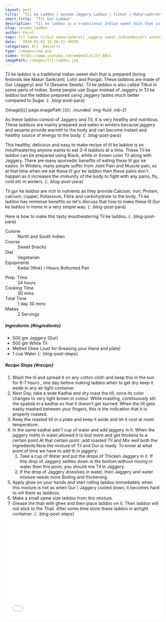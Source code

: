 ```yaml
---
layout: post
title:  "Til ke Laddoo | Sesame Jaggery Laddoo | Tilkut | Makarsankranti Special"
short_title:  "Til Gur Laddoo"
description: "Til ke laddoo is a traditional Indian sweet dish that is prepared during festivals like Makar Sankranti, Lohri and Pongal. These laddoos are made of Gur (Jaggery) and Til (Sesame Seeds). Til ke laddoo is also called Tilkut in some parts of India. "
slug: sesame_laddoo
author: Parul
tags: til ladoo tilkut makarsankrati jaggery sweet indiandessert winters health benefits foodyindianmom sesame gur til blacktil whitetil browntil tilpatti mithai festival easy tasty delicious sesame jaggery balls homemade lohri pongal warmth favourite energy ladoo instant
date:   2020-03-01 15:20:23 +0530
categories: All  Desserts
type: /images/veg.png
video: https://www.youtube.com/embed/LejJlY_6Bls
imagePath: /images/til-laddoo.jpg
---
```


Til ke laddoo is a traditional Indian sweet dish that is prepared during festivals like Makar Sankranti, Lohri and Pongal. These laddoos are made of Gur (Jaggery) and Til (Sesame Seeds). Til ke laddoo is also called Tilkut in some parts of Indian. Some people use Sugar instead of Jaggery in Til ke laddoo but the laddoo prepared using Jaggery tastes much better compared to Sugar.
{: .blog-post-para}

![image]({{ page.imagePath }}){: .rounded .img-fluid .mb-2}

As these laddoo consist of Jaggery and Til, it is very healthy and nutritious. These laddoos are mainly prepared and eaten in winters because jaggery and sesame provide warmth to the body and can become instant and healthy source of energy to the body.
{: .blog-post-para}

This healthy,  delicious  and easy to make recipe of til ke laddoo is so mouthwatering anyone wants to eat 3-4 laddoos at a time. These Til ke laddoo can be prepared using Black, white or brown color Til along with Jaggery.
There are many ayurvedic benefits of eating these til gur ke kadoo. In Winters, many people suffer from Joint Pain and Muscle pain, so at that time when we eat these til gur ke laddoo then these pains don't happen as it increases the immunity of the body to fight with any pains, flu, cold etc in winters.
{: .blog-post-para}

Til gur ke laddoo are rich in nutrients as they provide Calcium, Iron, Protein, calcium, copper, Potassium, Fibre and carbohydrate to the body. Til ke laddoo has immense benefits  so let's discuss that how to make these til Gur ke laddoo in home in a very simple way.
{: .blog-post-para}

Here is how to make this tasty mouthwatering Til ke laddoo.
{: .blog-post-para}

<div class="row">
    <div class="col-md-6">
        <dl class="row">
            <dt class="col-sm-4">Cuisine</dt><dd class="col-sm-7">North and South Indian</dd>
            <dt class="col-sm-4">Course</dt><dd class="col-sm-7">Sweet Snacks</dd>
            <dt class="col-sm-4">Diet</dt><dd class="col-sm-7">Vegetarian</dd>
            <dt class="col-sm-4">Equipments</dt><dd class="col-sm-7">Kadai (Wok) / Heavy Bottomed Pan</dd>
        </dl>
    </div>
    <div class="col-md-6">
        <dl class="row">
            <dt class="col-sm-5">Prep. Time</dt><dd class="col-sm-7">24 hours</dd>
            <dt class="col-sm-5">Cooking Time</dt><dd class="col-sm-7">30 mins</dd>
            <dt class="col-sm-5">Total Time</dt><dd class="col-sm-7">1 day 30 mins</dd>
            <dt class="col-sm-5">Makes</dt><dd class="col-sm-7">2 Servings</dd>
        </dl>
    </div>
</div>

##### **Ingredients** {#ingredients}
- 500 gm Jaggery (Gur)
- 500 gm White Til
- Melted Ghee (Just for Greasing your Hand and plate)
- 1 cup Water
{: .blog-post-steps}

##### **Recipe Steps** {#recipe}
1. Wash the til and spread it on any cotton cloth and keep this in the sun for  6-7 hours , one day before making laddoo.when to get dry keep it aside in any air tight container.
1. Next Day, take a wide Kadhai and dry roast the till, once its color changes to very light brown in colour. While roasting, continuously stir the spatula in a kadhai so that it doesn't get burned. <i class="fas fa-lightbulb"></i> When the till gets easily mashed between your fingers, this is the indication that it is properly roasted.
1. Keep the roasted till in a plate and keep it aside and let it cool at room temperature.
1. In the same kadhai add 1 cup of water and add jaggery in it. When the jaggery melts in water,allowed it to boil more and get thickens to a certain point.At that certain point ,add roasted Til and Mix well both the ingredients.Now the mixture of Til and Gur is ready. <i class="fas fa-lightbulb"></i>  To know at what point of time we have to add til in jaggery:
    1. Take a cup of Water and put the drops of Thicken Jaggery in it. If this drop of Jaggery settles down in the bottom without mixing in water then this point, you should mix Til in Jaggery.
    1. If the drop of Jaggery dissolves in water, then Jaggery and water mixture needs more Boiling and thickening.
1. Apply ghee on your hands and start rolling laddoo immediately when this mixture is hot as when Gur / Jaggery cooled down, it becomes hard to roll them as laddoos.
1. Make a small same size laddoo from this mixture.
1. Grease the thali with ghee and then place laddoo on it. Then laddoo will not stick to the Thali. After some time store these laddoo in airtight container.
{: .blog-post-steps}

<div class="row" id="video">
    <div class="col-md-12">
        <div class="embed-responsive embed-responsive-16by9">
            <iframe width="100%" height="315" src="{{page.video}}" frameborder="0" allow="accelerometer; autoplay; encrypted-media; gyroscope; picture-in-picture" allowfullscreen></iframe>
        </div>
    </div>
</div>
<br>